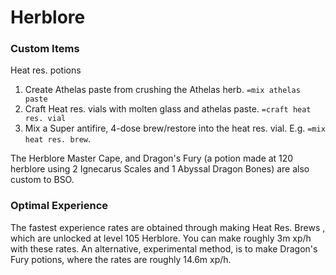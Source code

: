 # Herblore

### Custom Items

Heat res. potions

1. Create Athelas paste from crushing the Athelas herb. `=mix athelas paste`
2. Craft Heat res. vials with molten glass and athelas paste. `=craft heat res. vial`
3. Mix a Super antifire, 4-dose brew/restore into the heat res. vial. E.g. `=mix heat res. brew`.

The Herblore Master Cape, and Dragon's Fury (a potion made at 120 herblore using 2 Ignecarus Scales and 1 Abyssal Dragon Bones) are also custom to BSO.&#x20;

### Optimal Experience

The fastest experience rates are obtained through making Heat Res. Brews , which are unlocked at level 105 Herblore. You can make roughly 3m xp/h with these rates. An alternative, experimental method, is to make Dragon's Fury potions, where the rates are roughly 14.6m xp/h.
